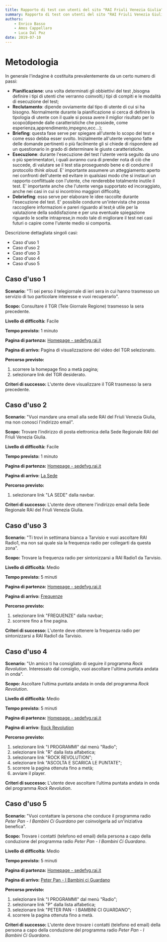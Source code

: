 ```yaml
---
title: Rapporto di test con utenti del sito "RAI Friuli Venezia Giulia" | Metodologia
summary: Rapporto di test con utenti del sito "RAI Friuli Venezia Giulia" | Metodologia.
authors:
    - Enrico Basso
    - Amos Cappellaro
    - Luca Dal Poz
date: 2019-07-10
---
```


# Metodologia

In generale l'indagine è costituita prevalentemente da un certo numero di passi:

- **Pianificazione**: una volta determinati gli obbiettivi del test ,bisogna definire i tipi di utenti che verranno coinvolti,i tipi di compiti e le modalità di esecuzione del test;
- **Reclutamento**: dipende ovviamente dal tipo di utente di cui si ha bisogno. Normalmente durante la pianificazione si cerca di definire la tipologia di utente con il quale si possa avere il miglior risultato per lo scopo(dipende dalle caratteristiche che possiede, come esperienza,apprendimento,impegno,ecc...);
- **Briefing**: questa fase serve per spiegare all'utente lo scopo del test e come esso debba esser svolto. Inizialmente all'utente vengono fatte delle domande pertinenti o più facilmente gli si chiede di rispondere ad un questionario in grado di determinare le giuste caratteristiche.
- **Esecuzione**: durante l'esecuzione del test l'utente verrà seguito da uno o più sperimentatori, i quali avranno cura di prender nota di ciò che succede, di valutare se il test stia proseguendo bene e di condurre il protocollo *think aloud*. E' importante assumere un atteggiamento aperto nei confronti dell'utente ed evitare in qualsiasi modo che si instauri un rapporto conflittuale con l'utente, che renderebbe totalmente inutile il test. E' importante anche che l'utente venga supportato ed incoraggiato, anche nei casi in cui si incontrino maggiori difficoltà;
- **Debriefing**: esso serve per elaborare le idee raccolte durante l'esecuzione del test. E' possibile condurre un'intervista che possa raccogliere informazioni e pareri riguardo al test;è utile per la valutazione della soddisfazione e per una eventuale spiegazione riguardo le scelte intraprese,in modo tale di migliorare il test nei casi futuri o capire come l'utente medio si comporta.

Descrizione dettagliata singoli casi:

- Caso d'uso 1
- Caso d'uso 2
- Caso d'uso 3
- Caso d'uso 4
- Caso d'uso 5

## Caso d'uso 1

**Scenario:**
"Ti sei perso il telegiornale di ieri sera in cui hanno trasmesso un servizio di tuo particolare interesse e vuoi recuperarlo".

**Scopo:**
Consultare il TGR (Tele Giornale Regione) trasmesso la sera precedente.

**Livello di difficoltà:**
Facile

**Tempo previsto:**
1 minuto

**Pagina di partenza:**
[Homepage - sedefvg.rai.it](http://www.sedefvg.rai.it)

**Pagina di arrivo:**
Pagina di visualizzazione del video del TGR selezionato.

**Percorso previsto:**  
1. scorrere la homepage fino a metà pagina;  
2. selezionare link del TGR desiderato.

**Criteri di successo:**
L'utente deve visualizzare il TGR trasmesso la sera precedente.

## Caso d'uso 2

**Scenario:**
"Vuoi mandare una email alla sede RAI del Friuli Venezia Giulia, ma non conosci l'indirizzo email".

**Scopo:**
Trovare l’indirizzo di posta elettronica della Sede Regionale RAI del Friuli Venezia Giulia.

**Livello di difficoltà:**
Facile

**Tempo previsto:**
1 minuto

**Pagina di partenza:**
[Homepage - sedefvg.rai.it](http://www.sedefvg.rai.it)

**Pagina di arrivo:**
[La Sede](http://www.sedefvg.rai.it/dl/portali/site/articolo/ContentItem-70824807-2bf5-49b5-bc5f-1f0c4ce9fa88.html)

**Percorso previsto:**  
1. selezionare link "LA SEDE" dalla navbar.

**Criteri di successo:**
L'utente deve ottenere l'indirizzo email della Sede Regionale RAI del Friuli Venezia Giulia.

## Caso d'uso 3

**Scenario:**
"Ti trovi in settimana bianca a Tarvisio e vuoi ascoltare RAI Radio1, ma non sai quale sia la frequenza radio per collegarti da questa zona".

**Scopo:**
Trovare la frequenza radio per sintonizzarsi a RAI Radio1 da Tarvisio.

**Livello di difficoltà:**
Medio

**Tempo previsto:**
5 minuti

**Pagina di partenza:**
[Homepage - sedefvg.rai.it](http://www.sedefvg.rai.it)

**Pagina di arrivo:**
[Frequenze](http://www.sedefvg.rai.it/dl/portali/site/articolo/ContentItem-7975ffff-e225-4540-9182-23f4517863a0.html)

**Percorso previsto:**  
1. selezionare link "FREQUENZE" dalla navbar;  
2. scorrere fino a fine pagina.

**Criteri di successo:**
L'utente deve ottenere la frequenza radio per sintonizzarsi a RAI Radio1 da Tarvisio.

## Caso d'uso 4

**Scenario:**
"Un amico ti ha consigliato di seguire il programma *Rock Revolution*. Interessato dal consiglio, vuoi ascoltare l'ultima puntata andata in onda".

**Scopo:**
Ascoltare l’ultima puntata andata in onda del programma *Rock Revolution*.

**Livello di difficoltà:**
Medio

**Tempo previsto:**
5 minuti

**Pagina di partenza:**
[Homepage - sedefvg.rai.it](http://www.sedefvg.rai.it)

**Pagina di arrivo:**
[Rock Revolution](http://www.rai.it/dl/portali/site/articolo/ContentItem-6f613c1a-7fe2-41ff-831c-fa33ec17b564.html)

**Percorso previsto:**  
1. selezionare link "I PROGRAMMI" dal menù "Radio";  
2. selezionare link "R" dalla lista alfabetica;  
3. selezionare link "ROCK REVOLUTION";  
4. selezionare link "ASCOLTA E SCARICA LE PUNTATE";  
5. scorrere la pagina ottenuta fino a metà;  
6. avviare il player.

**Criteri di successo:**
L'utente deve ascoltare l’ultima puntata andata in onda del programma *Rock Revolution*.

## Caso d'uso 5

**Scenario:**
"Vuoi contattare la persona che conduce il programma radio *Peter Pan - I Bambini Ci Guardano* per coinvolgerla ad un'iniziativa benefica".

**Scopo:**
Trovare i contatti (telefono ed email) della persona a capo della conduzione del programma radio *Peter Pan - I Bambini Ci Guardano*.

**Livello di difficoltà:**
Medio

**Tempo previsto:**
5 minuti

**Pagina di partenza:**
[Homepage - sedefvg.rai.it](http://www.sedefvg.rai.it)

**Pagina di arrivo:**
[Peter Pan - I Bambini ci Guardano](http://www.sedefvg.rai.it/dl/portali/site/programmi/PublishingBlock-09091aa7-e62c-4e2e-9fd6-44195372802d.html?prog=ContentItem-807fd8e4-748a-4283-88c4-fe281ddb2cca)

**Percorso previsto:**  
1. selezionare link "I PROGRAMMI" dal menù "Radio";  
2. selezionare link "P" dalla lista alfabetica;  
3. selezionare link "PETER PAN - I BAMBINI CI GUARDANO";  
4. scorrere la pagina ottenuta fino a metà.

**Criteri di successo:**
L'utente deve trovare i contatti (telefono ed email) della persona a capo della conduzione del programma radio *Peter Pan - I Bambini Ci Guardano*.
